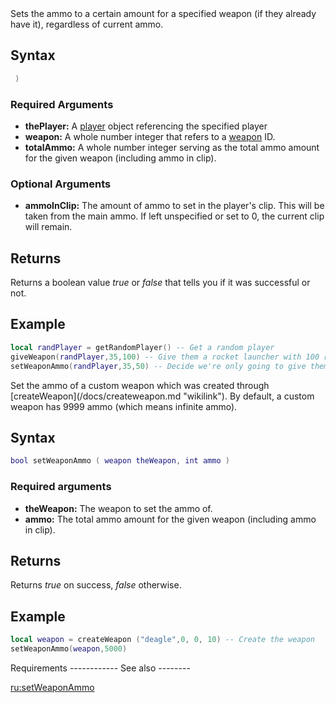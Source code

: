 <section name="setWeaponAmmo" class="server" show="true">
Sets the ammo to a certain amount for a specified weapon (if they already have it), regardless of current ammo.

Syntax
------

``` lua
 )
```

### Required Arguments

-   **thePlayer:** A [player](/docs/player.md "wikilink") object referencing the specified player
-   **weapon:** A whole number integer that refers to a [weapon](/docs/weapon.md "wikilink") ID.
-   **totalAmmo:** A whole number integer serving as the total ammo amount for the given weapon (including ammo in clip).

### Optional Arguments

-   **ammoInClip:** The amount of ammo to set in the player's clip. This will be taken from the main ammo. If left unspecified or set to 0, the current clip will remain.

Returns
-------

Returns a boolean value *true* or *false* that tells you if it was successful or not.

Example
-------

``` lua
local randPlayer = getRandomPlayer() -- Get a random player
giveWeapon(randPlayer,35,100) -- Give them a rocket launcher with 100 rockets.
setWeaponAmmo(randPlayer,35,50) -- Decide we're only going to give them 50 rockets.
```

</section>
<section name="setWeaponAmmo (custom weapons)" class="client" show="true">
Set the ammo of a custom weapon which was created through [createWeapon](/docs/createweapon.md "wikilink"). By default, a custom weapon has 9999 ammo (which means infinite ammo).

Syntax
------

``` lua
bool setWeaponAmmo ( weapon theWeapon, int ammo )
```

### Required arguments

-   **theWeapon:** The weapon to set the ammo of.
-   **ammo:** The total ammo amount for the given weapon (including ammo in clip).

Returns
-------

Returns *true* on success, *false* otherwise.

Example
-------

``` lua
local weapon = createWeapon ("deagle",0, 0, 10) -- Create the weapon
setWeaponAmmo(weapon,5000) 
```

</section>
Requirements
------------

</section>
See also
--------

[ru:setWeaponAmmo](/docs/ru-setweaponammo.md "wikilink")
